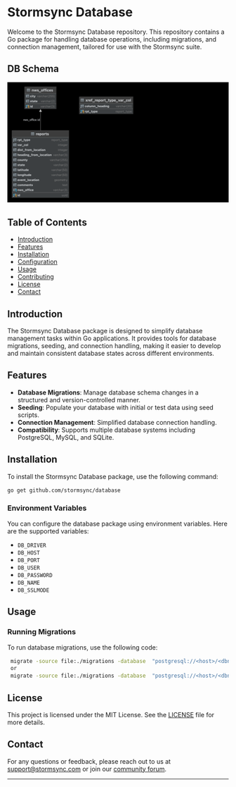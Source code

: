 
# Stormsync Database

Welcome to the Stormsync Database repository. This repository contains a Go package for handling database operations, including migrations, and connection management, tailored for use with the Stormsync suite.





## DB Schema
![DBSchema](https://github.com/stormsync/database/blob/main/weather_db_schema.png?raw=true)

## Table of Contents

- [Introduction](#introduction)
- [Features](#features)
- [Installation](#installation)
- [Configuration](#configuration)
- [Usage](#usage)
- [Contributing](#contributing)
- [License](#license)
- [Contact](#contact)

## Introduction

The Stormsync Database package is designed to simplify database management tasks within Go applications. It provides tools for database migrations, seeding, and connection handling, making it easier to develop and maintain consistent database states across different environments.

## Features

- **Database Migrations**: Manage database schema changes in a structured and version-controlled manner.
- **Seeding**: Populate your database with initial or test data using seed scripts.
- **Connection Management**: Simplified database connection handling.
- **Compatibility**: Supports multiple database systems including PostgreSQL, MySQL, and SQLite.

## Installation

To install the Stormsync Database package, use the following command:

```bash
go get github.com/stormsync/database
```


### Environment Variables

You can configure the database package using environment variables. Here are the supported variables:

- `DB_DRIVER`
- `DB_HOST`
- `DB_PORT`
- `DB_USER`
- `DB_PASSWORD`
- `DB_NAME`
- `DB_SSLMODE`

## Usage



### Running Migrations

To run database migrations, use the following code:

```bash
 migrate -source file:./migrations -database  "postgresql://<host>/<dbname>?<params>" up
 or
 migrate -source file:./migrations -database  "postgresql://<host>/<dbname>?<params>" down

```


## License

This project is licensed under the MIT License. See the [LICENSE](LICENSE) file for more details.

## Contact

For any questions or feedback, please reach out to us at [support@stormsync.com](mailto:support@stormsync.com) or join our [community forum](https://community.stormsync.com).

---
